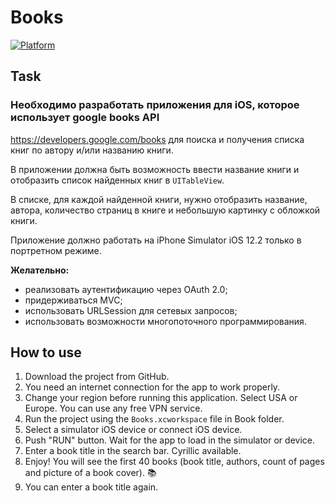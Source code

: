 # Books

[![Platform](https://img.shields.io/cocoapods/p/SlideController.svg?style=flat)](http://cocoapods.org/pods/SlideController)

## Task

### Необходимо разработать приложения для iOS, которое использует google books API
https://developers.google.com/books для поиска и получения списка книг по автору и/или названию книги.

В приложении должна быть возможность ввести название книги и отобразить список найденных книг в `UITableView`. 

В списке, для каждой найденной книги, нужно отобразить название, автора, количество страниц в книге и небольшую картинку с обложкой книги.

Приложение должно работать на iPhone Simulator iOS 12.2 только в портретном режиме.

**Желательно:**
* реализовать аутентификацию через OAuth 2.0;
* придерживаться MVC;
* использовать URLSession для сетевых запросов;
* использовать возможности многопоточного программирования.

## How to use

1. Download the project from GitHub.
2. You need an internet connection for the app to work properly.
3. Change your region before running this application. Select USA or Europe. You can use any free VPN service.
4. Run the project using the `Books.xcworkspace` file in Book folder.
5. Select a simulator iOS device or connect iOS device.
6. Push "RUN" button. Wait for the app to load in the simulator or device.
7. Enter a book title in the search bar. Cyrillic available.
8. Enjoy! You will see the first 40 books (book title, authors, count of pages and picture of a book cover). 📚 
9. You can enter a book title again.
